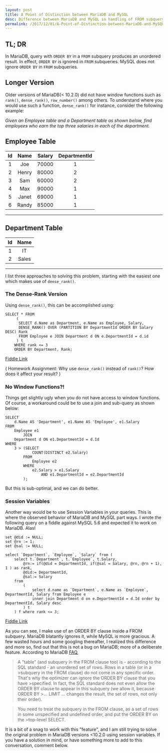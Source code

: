 ```yaml
---
layout: post
title: A Point of Distinction between MariaDB and MySQL
desc: Difference between MariaDB and MySQL in handling of FROM subquery
permalink: /2017/12/01/A-Point-of-Distinction-between-MariaDB-and-MySQL/
---
```


## TL; DR
In MariaDB, query with `ORDER BY` in a `FROM` subquery produces an unordered result. In effect, `ORDER BY` is ignored in `FROM` subqueries. MySQL does not ignore `ORDER BY` in `FROM` subqueries.

<!--break-->
## Longer Version
Older versions of MariaDB(< 10.2.0) did not have window functions such as `rank()`, `dense_rank()`, `row_number()` among others. To understand where you would use such a function, `dense_rank()` for instance, consider the following example:

*Given an Employee table and a Department table as shown below, find employees who earn the top three salaries in each of the department.*

Employee Table
--------------------------------------
| Id | Name  | Salary | DepartmentId |
|:--:|:-----:|:------:|:------------:|
| 1  | Joe   | 70000  | 1            |
| 2  | Henry | 80000  | 2            |
| 3  | Sam   | 60000  | 2            |
| 4  | Max   | 90000  | 1            |
| 5  | Janet | 69000  | 1            |
| 6  | Randy | 85000  | 1            |
--------------------------------------

Department Table
-----------------
| Id | Name     |
|:--:|:--------:|
| 1  | IT       |
| 2  | Sales    |
-----------------


I list three approaches to solving this problem, starting with the easiest one which makes use of `dense_rank()`.



### The Dense-Rank Version
Using `dense_rank()`, this can be accomplished using:
```
SELECT * FROM 
     (
      SELECT d.Name as Department, e.Name as Employee, Salary,
      DENSE_RANK() OVER (PARTITION BY DepartmentId ORDER BY Salary DESC) Rank
      FROM Employee e JOIN Department d ON e.DepartmentId = d.id
     ) t
    WHERE rank <= 3
    ORDER BY Department, Rank;
```
[Fiddle Link](http://dbfiddle.uk/?rdbms=mariadb_10.2&fiddle=cc9082f8d09b48dc7f374456ef817a73)


( Homework Assignment: Why use `dense_rank()` instead of `rank()`? How does it affect your result? )



### No Window Functions?!
Things get slightly ugly when you do not have access to window functions. Of course, a workaround could be to use a join and sub-query as shown below:
```
SELECT
    d.Name AS 'Department', e1.Name AS 'Employee', e1.Salary
FROM
    Employee e1
        JOIN
    Department d ON e1.DepartmentId = d.Id
WHERE
    3 > (SELECT
            COUNT(DISTINCT e2.Salary)
        FROM
            Employee e2
        WHERE
            e2.Salary > e1.Salary
                AND e1.DepartmentId = e2.DepartmentId
        );
```
	
But this is sub-optimal, and we can do better. 


### Session Variables
Another way would be to use Session Variables in your queries. This is where the observed behavior of MariaDB and MySQL part ways. I wrote the following query on a fiddle against MySQL 5.6 and expected it to work on MariaDB. Alas!
```
set @did := NULL;
set @rn := 1;
set @sal := NULL;

select `Department`, `Employee`, `Salary` from (
	select t.`Department`, t.`Employee`, t.Salary,
		@rn:= if(@did = DepartmentId, if(@sal = Salary, @rn, @rn + 1), 1 ) as rank,
		@did:= DepartmentId,
		@sal:= Salary
	from 
		(
			select d.name as `Department`, e.Name as `Employee`, DepartmentId, Salary from Employee e 
			inner join Department d on e.DepartmentId = d.Id order by DepartmentId, Salary desc
		) t
	) f where rank <= 3;
```
[Fiddle Link](http://sqlfiddle.com/#!9/627639/697)



As you can see, I make use of an ORDER BY clause inside a FROM subquery. MariaDB blatantly ignores it, while MySQL is more gracious. A few wasted hours and some googling thereafter, I realized this difference and more so, find out that this is not a bug on MariaDB; more of a deliberate feature. According to MariaDB [FAQ](https://mariadb.com/kb/en/library/why-is-order-by-in-a-from-subquery-ignored/),

>A "table" (and subquery in the FROM clause too) is - according to the SQL standard - an unordered set of rows. Rows in a table (or in a >subquery in the FROM clause) do not come in any specific order. That's why the optimizer can ignore the ORDER BY clause that you have >specified. In fact, the SQL standard does not even allow the ORDER BY clause to appear in this subquery (we allow it, because ORDER BY >... LIMIT ... changes the result, the set of rows, not only their order).

>You need to treat the subquery in the FROM clause, as a set of rows in some unspecified and undefined order, and put the ORDER BY on the >top-level SELECT.


It is a bit of a snag to work with this "feature", and I am still trying to solve the original problem in MariaDB versions <10.2.0 using session variables. If you have a solution in mind, or have something more to add to this conversation, comment below.

